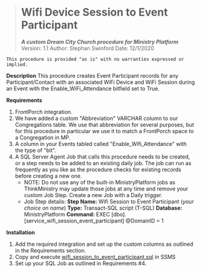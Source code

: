 > # Wifi Device Session to Event Participant
> ***A custom Dream City Church procedure for Ministry Platform***
> Version: 1.1
> Author: Stephan Swinford
> Date: 12/1/2020

`This procedure is provided "as is" with no warranties expressed or implied.`

**Description**
This procedure creates Event Participant records for any Participant/Contact with an associated WiFi Device and WiFi Session during an Event with the Enable_WiFi_Attendance bitfield set to True.

**Requirements**

 1. FrontPorch integration.
 2. We have added a custom "Abbreviation" VARCHAR column to our Congregations table. We use that abbreviation for several purposes, but for this procedure in particular we use it to match a FrontPorch space to a Congregation in MP.
 3. A column in your Events tabled called "Enable_Wifi_Attendance" with the type of "bit".
 4. A SQL Server Agent Job that calls this procedure needs to be created, or a step needs to be added to an existing daily job. The job can run as frequently as you like as the procedure checks for existing records before creating a new one.
    * NOTE: Do not use any of the built-in MinistryPlatform jobs as ThinkMinistry may update those jobs at any time and remove your custom Job Step. Create a new Job with a Daily trigger.
    * Job Step details:
      **Step Name:** Wifi Session to Event Participant (*your choice on name*)
      **Type:** Transact-SQL script (T-SQL)
      **Database:** MinistryPlatform
      **Command:** EXEC [dbo].[service_wifi_session_event_participant] @DomainID = 1

**Installation**
1. Add the required integration and set up the custom columns as outlined in the Requirements section.
2. Copy and execute [wifi_session_to_event_participant.sql](wifi_session_to_event_participant.sql) in SSMS
3. Set up your SQL Job as outlined in Requirements #4.
